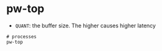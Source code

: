 # pw-top

- `QUANT`: the buffer size. The higher causes higher latency

```shell
# processes
pw-top
```
